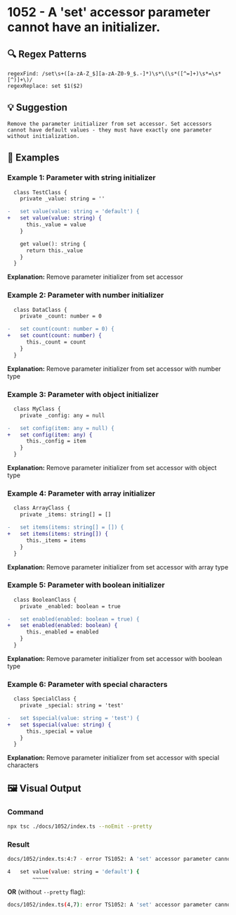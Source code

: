 # 1052 - A 'set' accessor parameter cannot have an initializer.

## 🔍 Regex Patterns
```regex
regexFind: /set\s+([a-zA-Z_$][a-zA-Z0-9_$.-]*)\s*\(\s*([^=]+)\s*=\s*[^)]+\)/
regexReplace: set $1($2)
```

## 💡 Suggestion
```text
Remove the parameter initializer from set accessor. Set accessors cannot have default values - they must have exactly one parameter without initialization.
```

## 📝 Examples

### Example 1: Parameter with string initializer
```diff
  class TestClass {
    private _value: string = ''

-   set value(value: string = 'default') {
+   set value(value: string) {
      this._value = value
    }

    get value(): string {
      return this._value
    }
  }
```

**Explanation:** Remove parameter initializer from set accessor

### Example 2: Parameter with number initializer
```diff
  class DataClass {
    private _count: number = 0

-   set count(count: number = 0) {
+   set count(count: number) {
      this._count = count
    }
  }
```

**Explanation:** Remove parameter initializer from set accessor with number type

### Example 3: Parameter with object initializer
```diff
  class MyClass {
    private _config: any = null

-   set config(item: any = null) {
+   set config(item: any) {
      this._config = item
    }
  }
```

**Explanation:** Remove parameter initializer from set accessor with object type

### Example 4: Parameter with array initializer
```diff
  class ArrayClass {
    private _items: string[] = []

-   set items(items: string[] = []) {
+   set items(items: string[]) {
      this._items = items
    }
  }
```

**Explanation:** Remove parameter initializer from set accessor with array type

### Example 5: Parameter with boolean initializer
```diff
  class BooleanClass {
    private _enabled: boolean = true

-   set enabled(enabled: boolean = true) {
+   set enabled(enabled: boolean) {
      this._enabled = enabled
    }
  }
```

**Explanation:** Remove parameter initializer from set accessor with boolean type

### Example 6: Parameter with special characters
```diff
  class SpecialClass {
    private _special: string = 'test'

-   set $special(value: string = 'test') {
+   set $special(value: string) {
      this._special = value
    }
  }
```

**Explanation:** Remove parameter initializer from set accessor with special characters

## 🖼️ Visual Output
### Command
```bash
npx tsc ./docs/1052/index.ts --noEmit --pretty
```

### Result
```bash
docs/1052/index.ts:4:7 - error TS1052: A 'set' accessor parameter cannot have an initializer.

4   set value(value: string = 'default') {
        ~~~~~
```

**OR** (without `--pretty` flag):

```bash
docs/1052/index.ts(4,7): error TS1052: A 'set' accessor parameter cannot have an initializer.
```
